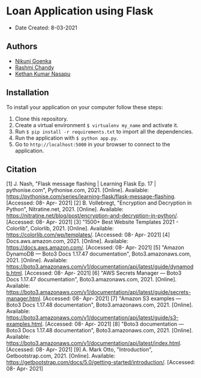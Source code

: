 # Loan Application using Flask

* Date Created: 8-03-2021


## Authors
* [Nikunj Goenka](https://git.cs.dal.ca/goenka)
* [Rashmi Chandy](https://git.cs.dal.ca/chandy)
* [Kethan Kumar Nasapu](https://git.cs.dal.ca/nasapu)

## Installation

To install your application on your computer follow these steps:

1. Clone this repository.
2. Create a virtual environment `$ virtualenv my_name` and activate it.
3. Run `$ pip install -r requirements.txt` to import all the dependencies.
4. Run the application with `$ python app.py`.
5. Go to `http://localhost:5000` in your browser to connect to the application.

## Citation
[1] J. Nash, "Flask message flashing | Learning Flask Ep. 17 | pythonise.com", Pythonise.com, 2021. [Online]. Available: https://pythonise.com/series/learning-flask/flask-message-flashing. [Accessed: 08- Apr- 2021]
[2] B. Vollebregt, "Encryption and Decryption in Python", Nitratine.net, 2021. [Online]. Available: https://nitratine.net/blog/post/encryption-and-decryption-in-python/. [Accessed: 08- Apr- 2021]
[3] "1500+ Best Website Templates 2021 - Colorlib", Colorlib, 2021. [Online]. Available: https://colorlib.com/wp/templates/. [Accessed: 08- Apr- 2021]
[4] Docs.aws.amazon.com, 2021. [Online]. Available: https://docs.aws.amazon.com/. [Accessed: 08- Apr- 2021]
[5] "Amazon DynamoDB — Boto3 Docs 1.17.47 documentation", Boto3.amazonaws.com, 2021. [Online]. Available: https://boto3.amazonaws.com/v1/documentation/api/latest/guide/dynamodb.html. [Accessed: 08- Apr- 2021]
[6] "AWS Secrets Manager — Boto3 Docs 1.17.47 documentation", Boto3.amazonaws.com, 2021. [Online]. Available: https://boto3.amazonaws.com/v1/documentation/api/latest/guide/secrets-manager.html. [Accessed: 08- Apr- 2021]
[7] "Amazon S3 examples — Boto3 Docs 1.17.48 documentation", Boto3.amazonaws.com, 2021. [Online]. Available: https://boto3.amazonaws.com/v1/documentation/api/latest/guide/s3-examples.html. [Accessed: 08- Apr- 2021]
[8] "Boto3 documentation — Boto3 Docs 1.17.48 documentation", Boto3.amazonaws.com, 2021. [Online]. Available: https://boto3.amazonaws.com/v1/documentation/api/latest/index.html. [Accessed: 08- Apr- 2021]
[9] A. Mark Otto, "Introduction", Getbootstrap.com, 2021. [Online]. Available: https://getbootstrap.com/docs/5.0/getting-started/introduction/. [Accessed: 08- Apr- 2021]